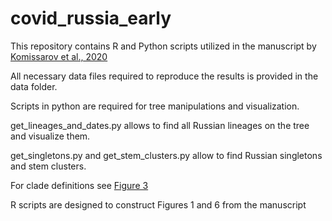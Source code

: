 # covid_russia_early

This repository contains R and Python scripts utilized in the manuscript by [Komissarov et al., 2020](https://www.medrxiv.org/content/10.1101/2020.07.14.20150979v1)

All necessary data files required to reproduce the results is provided in the data folder.

Scripts in python are required for tree manipulations and visualization.

get_lineages_and_dates.py allows to find all Russian lineages on the tree and visualize them.

get_singletons.py and get_stem_clusters.py allow to find Russian singletons and stem clusters.

For clade definitions see [Figure 3](https://github.com/garushyants/covid_russia_early/blob/main/Figures/Fig3_lineages_explained.png)

R scripts are designed to construct Figures 1 and 6 from the manuscript

